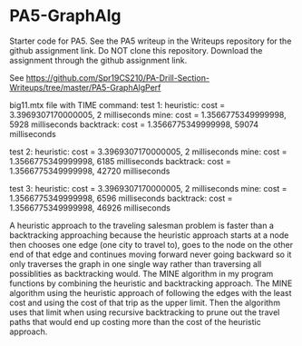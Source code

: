 # PA5-GraphAlg
Starter code for PA5.  See the PA5 writeup in the Writeups repository for the github assignment link.
Do NOT clone this repository. Download the assignment through the github assignment link.

See https://github.com/Spr19CS210/PA-Drill-Section-Writeups/tree/master/PA5-GraphAlgPerf

big11.mtx file with TIME command:
test 1:
heuristic: cost = 3.3969307170000005, 2 milliseconds
mine: cost = 1.3566775349999998, 5928 milliseconds
backtrack: cost = 1.3566775349999998, 59074 milliseconds

test 2:
heuristic: cost = 3.3969307170000005, 2 milliseconds
mine: cost = 1.3566775349999998, 6185 milliseconds
backtrack: cost = 1.3566775349999998, 42720 milliseconds

test 3:
heuristic: cost = 3.3969307170000005, 2 milliseconds
mine: cost = 1.3566775349999998, 6596 milliseconds
backtrack: cost = 1.3566775349999998, 46926 milliseconds

A heuristic approach to the traveling salesman problem is faster than a backtracking approaching because the heuristic approach starts at a node then chooses one edge (one city to travel to), goes to the node on the other end of that edge and continues moving forward never going backward so it only traverses the graph in one single way rather than traversing all possiblities as backtracking would. The MINE algorithm in my program functions by combining the heuristic and backtracking approach. The MINE algorithm using the heuristic approach of following the edges with the least cost and using the cost of that trip as the upper limit. Then the algorithm uses that limit when using recursive backtracking to prune out the travel paths that would end up costing more than the cost of the heuristic approach.
